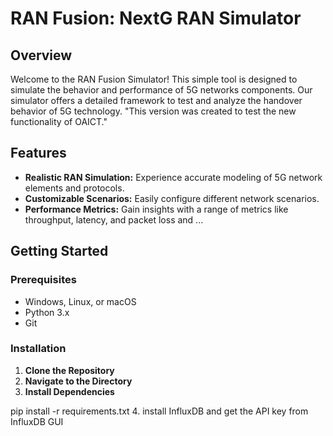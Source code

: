 # RAN Fusion: NextG RAN Simulator

## Overview
Welcome to the RAN Fusion Simulator! This simple tool is designed to simulate the behavior and performance of 5G networks components. Our simulator offers a detailed framework to test and analyze the handover behavior of 5G technology. 
"This version was created to test the new functionality of OAICT."

## Features
- **Realistic RAN Simulation:** Experience accurate modeling of 5G network elements and protocols.
- **Customizable Scenarios:** Easily configure different network scenarios.
- **Performance Metrics:** Gain insights with a range of metrics like throughput, latency, and packet loss and ...

## Getting Started

### Prerequisites
- Windows, Linux, or macOS
- Python 3.x
- Git

### Installation
1. **Clone the Repository**
2. **Navigate to the Directory**
3. **Install Dependencies**

pip install -r requirements.txt
4. install InfluxDB and get the API key from InfluxDB GUI 


   
